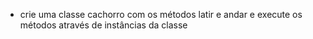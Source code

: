 * crie uma classe cachorro com os métodos latir e andar e execute os métodos através de instâncias da classe
